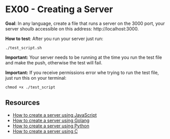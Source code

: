 # EX00 - Creating a Server

<b>Goal</b>: In any language, create a file that runs a server on the 3000 port, your server shoulb accessible on this address: http://localhost:3000.

<b>How to test</b>: After you run your server just run:
```
./test_script.sh
```

<b>Important:</b> Your server needs to be running at the time you run the test file and make the push, otherwise the test will fail.

<b>Important:</b> If you receive permissions error whe trying to run the test file, just run this on your terminal:
```
chmod +x ./test_script
```

## Resources
- [How to create a server using JavaScript](https://dev.to/ericchapman/create-a-backend-in-javascript-part-4-create-your-first-http-server-5k1)
- [How to create a server using Golang](https://blog.logrocket.com/creating-a-web-server-with-golang/)
- [How to create a server using Python](https://www.afternerd.com/blog/python-http-server/)
- [How to create a server using C](https://www.geeksforgeeks.org/tcp-server-client-implementation-in-c/)